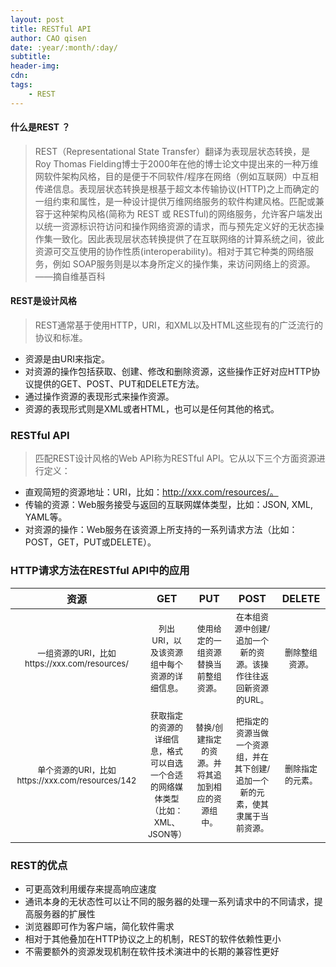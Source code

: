```yaml
---
layout: post
title: RESTful API
author: CAO qisen
date: :year/:month/:day/
subtitle:
header-img:
cdn:
tags:
    - REST
---
```


#### 什么是REST ？
>   REST（Representational State Transfer）翻译为表现层状态转换，是Roy Thomas Fielding博士于2000年在他的博士论文中提出来的一种万维网软件架构风格，目的是便于不同软件/程序在网络（例如互联网）中互相传递信息。表现层状态转换是根基于超文本传输协议(HTTP)之上而确定的一组约束和属性，是一种设计提供万维网络服务的软件构建风格。匹配或兼容于这种架构风格(简称为 REST 或 RESTful)的网络服务，允许客户端发出以统一资源标识符访问和操作网络资源的请求，而与预先定义好的无状态操作集一致化。因此表现层状态转换提供了在互联网络的计算系统之间，彼此资源可交互使用的协作性质(interoperability)。相对于其它种类的网络服务，例如 SOAP服务则是以本身所定义的操作集，来访问网络上的资源。
>                                                                                                                                                                                                                                                                                                                                                                                                                                                                                                                                                                    ——摘自维基百科

<!-- excerpt -->
#### REST是设计风格
> REST通常基于使用HTTP，URI，和XML以及HTML这些现有的广泛流行的协议和标准。

* 资源是由URI来指定。
* 对资源的操作包括获取、创建、修改和删除资源，这些操作正好对应HTTP协议提供的GET、POST、PUT和DELETE方法。
* 通过操作资源的表现形式来操作资源。
* 资源的表现形式则是XML或者HTML，也可以是任何其他的格式。</font> 

### RESTful API
> 匹配REST设计风格的Web API称为RESTful API。它从以下三个方面资源进行定义：

* 直观简短的资源地址：URI，比如：http://xxx.com/resources/。
* 传输的资源：Web服务接受与返回的互联网媒体类型，比如：JSON, XML, YAML等。
* 对资源的操作：Web服务在该资源上所支持的一系列请求方法（比如：POST，GET，PUT或DELETE）。


### HTTP请求方法在RESTful API中的应用

| 资源 | GET | PUT | POST | DELETE |
| :-: | :--: | :--: | :--: | :-: |
|<font size=2 >一组资源的URI，比如https://xxx.com/resources/	|<font size=2.5 >列出URI，以及该资源组中每个资源的详细信息。|	<font size=2.5 >使用给定的一组资源替换当前整组资源。|	<font size=2.5 >在本组资源中创建/追加一个新的资源。该操作往往返回新资源的URL。|	<font size=2.5 >删除整组资源。|
|<font size=2.5 >单个资源的URI，比如https://xxx.com/resources/142|	<font size=2.5 >获取指定的资源的详细信息，格式可以自选一个合适的网络媒体类型（比如：XML、JSON等）|	<font size=2.5 >替换/创建指定的资源。并将其追加到相应的资源组中。|<font size=2.5 >	把指定的资源当做一个资源组，并在其下创建/追加一个新的元素，使其隶属于当前资源。|	<font size=2.5 >删除指定的元素。|

### REST的优点
* 可更高效利用缓存来提高响应速度
* 通讯本身的无状态性可以让不同的服务器的处理一系列请求中的不同请求，提高服务器的扩展性
* 浏览器即可作为客户端，简化软件需求
* 相对于其他叠加在HTTP协议之上的机制，REST的软件依赖性更小
* 不需要额外的资源发现机制在软件技术演进中的长期的兼容性更好